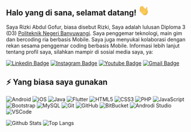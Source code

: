 ## Halo yang di sana, selamat datang! <img src="https://raw.githubusercontent.com/rizkyghofur/rizkyghofur/main/tangan.gif" width="30px">

Saya Rizki Abdul Gofur, biasa disebut Rizki, Saya adalah lulusan Diploma 3 (D3) [Politeknik Negeri Banyuwangi](https://poliwangi.ac.id/). Saya penggemar teknologi, main gim dan bercoding ria berbasis Mobile. Saya juga menyukai kolaborasi dengan rekan sesama penggemar coding berbasis Mobile. Informasi lebih lanjut tentang profil saya, silahkan mampir di sosial media saya, ya:

[![Linkedin Badge](https://img.shields.io/badge/-rizkghofur-blue?style=flat-square&logo=Linkedin&logoColor=white&link=https://www.linkedin.com/in/rizkyghofur/)](https://www.linkedin.com/in/rizkyghofur/)
[![Instagram Badge](https://img.shields.io/badge/-rizky.ghofur-purple?style=flat-square&logo=instagram&logoColor=white&link=https://instagram.com/rizky.ghofur/)](https://instagram.com/rizky.ghofur)
[![Youtube Badge](https://img.shields.io/badge/-RizkyAbdulGhofur-darkred?style=flat-square&logo=youtube&logoColor=white&link=https://www.youtube.com/c/RizkyAbdulGhofur)](https://www.youtube.com/c/RizkyAbdulGhofur)
[![Gmail Badge](https://img.shields.io/badge/-rizky.abdulghofur@gmail.com-c14438?style=flat-square&logo=Gmail&logoColor=white&link=mailto:rizky.abdulghofur@gmail.com)](mailto:rizky.abdulghofur@gmail.com)

## ⚡ Yang biasa saya gunakan

![Android](https://img.shields.io/badge/-android-green?style=flat-square&logo=android)
![iOS](https://img.shields.io/badge/-iOS-grey?style=flat-square&logo=apple)
![Java](https://img.shields.io/badge/-java-E34A86?style=flat-square&logo=java)
![Flutter](https://img.shields.io/badge/-flutter-007ACC?style=flat-square&logo=flutter)
![HTML5](https://img.shields.io/badge/-HTML5-E34F26?style=flat-square&logo=html5&logoColor=white)
![CSS3](https://img.shields.io/badge/-CSS3-1572B6?style=flat-square&logo=css3)
![PHP](https://img.shields.io/badge/-php-white?style=flat-square&logo=php)
![JavaScript](https://img.shields.io/badge/-javascript-1572B6?style=flat-square&logo=javascript)
![Bootstrap](https://img.shields.io/badge/-Bootstrap-563D7C?style=flat-square&logo=bootstrap)
![MySQL](https://img.shields.io/badge/-MySQL-black?style=flat-square&logo=mysql)
![Git](https://img.shields.io/badge/-Git-black?style=flat-square&logo=git)
![GitHub](https://img.shields.io/badge/-GitHub-181717?style=flat-square&logo=github)
![BitBucket](https://img.shields.io/badge/-BitBucket-darkblue?style=flat-square&logo=bitbucket)
![Androdi Studio](https://img.shields.io/badge/-androidstudio-grey?style=flat-square&logo=androidstudio)
![VSCode](https://img.shields.io/badge/-vscode-blue?style=flat-square&logo=visualstudiocode)

![Github Stats](https://github-readme-stats.vercel.app/api?username=rizkyghofur&count_private=true&show_icons=true&include_all_commits=true)
![Top Langs](https://github-readme-stats.vercel.app/api/top-langs/?username=rizkyghofur&hide=TeX&layout=compact)
